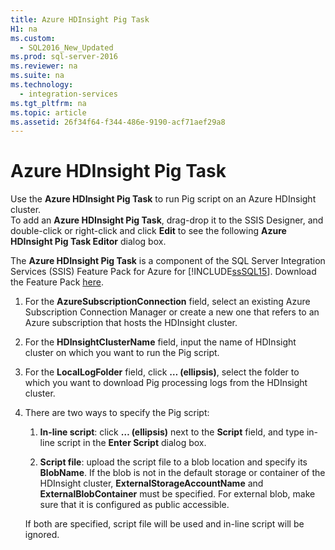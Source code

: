 ```yaml
---
title: Azure HDInsight Pig Task
H1: na
ms.custom: 
  - SQL2016_New_Updated
ms.prod: sql-server-2016
ms.reviewer: na
ms.suite: na
ms.technology: 
  - integration-services
ms.tgt_pltfrm: na
ms.topic: article
ms.assetid: 26f34f64-f344-486e-9190-acf71aef29a8
---
```

# Azure HDInsight Pig Task
  Use the **Azure HDInsight Pig Task** to run Pig script on an Azure HDInsight cluster.   
To add an **Azure HDInsight Pig Task**, drag\-drop it to the SSIS Designer, and double\-click or right\-click and click **Edit** to see the following **Azure HDInsight Pig Task Editor** dialog box.  
  
 The **Azure HDInsight Pig Task** is a component of the SQL Server Integration Services \(SSIS\) Feature Pack for Azure for [!INCLUDE[ssSQL15](../../Token/Other/ssSQL15_md.md)]. Download the Feature Pack [here](http://go.microsoft.com/fwlink/?LinkID=626967).  
  
1.  For the **AzureSubscriptionConnection** field, select an existing Azure Subscription Connection Manager or create a new one that refers to an Azure subscription that hosts the HDInsight cluster.  
  
2.  For the **HDInsightClusterName** field, input the name of HDInsight cluster on which you want to run the Pig script.  
  
3.  For the **LocalLogFolder** field, click **… \(ellipsis\)**, select the folder to which you want to download Pig processing logs from the HDInsight cluster.  
  
4.  There are two ways to specify the Pig script:  
  
    1.  **In\-line script**: click **… \(ellipsis\)** next to the **Script** field, and type in\-line script in the **Enter Script** dialog box.  
  
    2.  **Script file**: upload the script file to a blob location and specify its **BlobName**. If the blob is not in the default storage or container of the HDInsight cluster, **ExternalStorageAccountName** and **ExternalBlobContainer** must be specified. For external blob, make sure that it is configured as public accessible.  
  
     If both are specified, script file will be used and in\-line script will be ignored.  
  
  